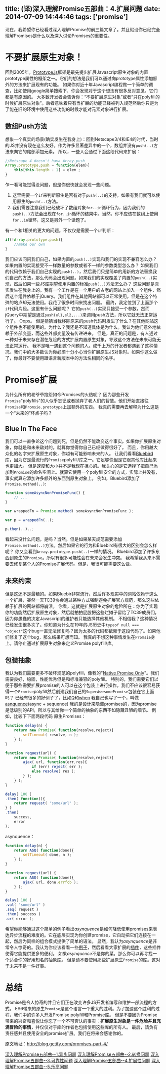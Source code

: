 title: (译)深入理解Promise五部曲：4.扩展问题
date: 2014-07-09 14:44:46
tags: ['promise']
---
现在，我希望你已经看过深入理解Promise的前三篇文章了。并且假设你已经完全理解Promises是什么以及深入讨论Promises的重要性。
<!-- more -->
# 不要扩展原生对象！

回到2005年，[Prototype.js](http://prototypejs.org/)框架是最先提出扩展Javascript原生对象的内置prototype属性的框架之一。它们的想法是我们可以通过向prototype属性添加额外的方法来扩展现有的功能。
如果你对近十年Javascript编程做一个简单的调查，比如使用google简单搜索下，你会发现对于这个想法有很多反对意见。它们都是有原因的。
大多数开发者会告诉你：“不要扩展原生对象”或者“只在polyfill的时候扩展原生对象”。后者意味着只有当扩展的功能已经被列入规范然后你只是为了能在旧的环境中使用这些功能的时候才能对元素对象进行扩展。

## 数组Push方法

想象一个真实的场景(确实发生在我身上)：回到Netscape3/4和IE4的时代，当时的JS并没有现在这么友好。作为许多显著差异中的一个，数组并没有`push(..)`方法来向它的尾部添加元素。
所以，一些人会通过下面这段代码来扩展：
```javascript
//Netscape 4 doesn't hava Array.push
Array.prototype.push = function(elem){
    this[this.length - 1] = elem ;
}
```
乍一看可能觉得没问题，但是你很快就会发现一些问题。

1. 这里需要一个`if`来判断原生是否有对于`push(..)`的支持，如果有我们就可以使用原生的`push(..)`方法。
2. 我们需要注意我们已经破坏了数组对象`for..in`循环行为，因为我们的`push(..)`方法会出现在`for..in`循环的结果中。当然，你不应该在数组上使用`for..in`循环，这又是另外一个话题了。

有一个和1相关的更大的问题。不仅仅是需要一个`if`判断：
```javascript
if(!Array.prototype.push){
    //make our own
}
```
我们应该问问我们自己，如果内置的`push(..)`实现和我们的实现不兼容怎么办？如果内置的实现接受不一样数量的参数或者不一样的参数类型怎么办？
如果我们的代码依赖于我们自己实现的`push(..)`，然后我们只是简单的用新的方法替换我们自己的方法，那么代码会出现问题。如果我们的实现覆盖了内置的`push(..)`实现，然后如果一些JS库期望使用内置的标准`push(..)`方法怎么办？
这些问题是真实发生在我身上的。我有一个工作是在一个用户的古老的网站上加入一个组件，然后这个组件依赖于jQuery。我们组件在其他网站都可以正常使用，但是在这个特殊的站点却无法使用。我花了很多时间来找出问题。
最终，我定位到了上面那个`if`代码片段。这里有什么问题呢？
它的`push(..)`实现只接受一个参数，然而jQuery中期望是通过`push(el1,el2,...)`来调用push方法，所以它就无法正常运行了。
Oops。
但是猜猜当我移除原来的push代码时发生了什么？在其他网站这个组件也不能使用的。为什么？我还是不知道具体是为什么。我认为他们意外地依赖于外部变量，而这些外部变量没有传递进来。
但是，真正的问题是，有人通过一种对于未来存在潜在危险的方式扩展内置原生对象，导致这个方法在未来可能无法正常运行。
我不是唯一遇到这个问题的人。成千上万的开发者都遇到了这种情况。我们中的大多数认为你必须十分小心当你扩展原生JS对象时。如果你这么做了，你最好不要使用跟语言新版本中的方法名相同的名字。

# Promise扩展

为什么所有的老爷爷抱怨如今Promises的火热呢？
因为那些开发`Promise`"polyfills"的人似乎忘记或者抛弃了老人们的智慧。他们开始直接往`Promise`和`Promsie.prototype`上加额外的东西。
我真的需要再去解释为什么这是一个“未来的”坏点子吗？

## Blue In The Face

我们可以一直争论这个问题到死，但是仍然不能改变这个事实。如果你扩展原生对象，你就是和未来敌对的，就算你觉得你自己已经做得很好了。
而且，你用越大众化的名字来扩展原生对象，你越有可能影响未来的人。
让我们看看[Bluebird](https://github.com/petkaantonov/bluebird)库，因为它是最流行的`Promise`polyfill/库之一。它足够快但是它跟其他库比起来也更加大。
但是速度和大小并不是我现在担心的。我关心的是它选择了把自己添加到`Promise`的命名空间上。就算它使用一个polyfill安全的方式，实际上并没有，事实就算它添加许多额外的东西到原生对象上。
例如，Bluebird添加了`Promise.method(..)`:
```javascript
function someAsyncNonPromiseFunc() {
    // ...
}

var wrappedFn = Promise.method( someAsyncNonPromiseFunc );

var p = wrappedFn(..);

p.then(..)..;
```
看起来没什么问题，是吗？当然。但是如果某天规范需要添加`Promise.method(..)`方法。然后如果它的行为和Bluebird有很大的区别会怎么样呢？
你又会看到`Array.prototype.push(..)`一样的情况。
Bluebird添加了许多东西到原生的`Promise`。所以有很多可能性会在未来会发生冲突。
我希望我从来不需要去修复某个人的Promise扩展代码。但是，我很可能需要这么做。

## 未来约束

但是这还不是最糟的。如果Bluebir非常流行，然后许多现实中的网站依赖于这么一个扩展，突然一天TC39协会通过某种方式强制避免扩展官方规范，那么这些依赖于扩展的网站都将崩溃。
你看，这就是扩展原生对象的危险所在：你为了实现你的功能然后扩展原生对象，然后就拍拍屁股把这些烂摊子留给了TC39成员们。因为你愚蠢的决定Javascript的维护者只能选择其他机制。
不相信我？这种情况已经发生很多次了。你知道为什么在19年的JS历史中`typeof null === "object"`这个bug一直无法修复吗？因为太多的代码都依赖于这段代码了。如果他们修复了这个bug，那么结果可想而知。
我真的不想这种事情发生在`Promsie`身上。请停止通过扩展原生对象来定义Promise polyfill/库。

## 包装抽象

我认为我们需要更多不破坏规范的polyfill，像我的"[Native Promise Only](https://github.com/getify/native-promise-only)"。我们需要良好，稳固，性能优秀但是和标准兼容的polyfill。
特别的，我们需要它们以便于那些需要扩展promise的人可以在这个包装上进行操作。我们不应该很容易获得一个`Promise`polyfill然后创建我们自己的`SuperAwesomePromise`包装在它上面吗？
已经有很多的好例子了，比如[Q](https://github.com/kriskowal/q)和[when](https://github.com/cujojs/when)
我自己也写了一个，叫做[asnquence](http://github.com/getify/asynquence)(async + sequence)
我的是设计来隐藏promises的，因为promise是低级别的API，所以与其给你一个简单的抽象的东西不如隐藏丑陋的细节。
例如，比较下下面两段代码
原生Promises：
```javascript
function delay(n) {
    return new Promise( function(resolve,reject){
        setTimeout( resolve, n );
    } );
}

function request(url) {
    return new Promise( function(resolve,reject){
        ajax( url, function(err,res){
            if (err) reject( err );
            else resolve( res );
        } );
    } );
}

delay( 100 )
.then( function(){
    return request( "some/url" );
} )
.then(
    success,
    error
);
```
asynquence：
```javascript
function delay(n) {
    return ASQ( function(done){
        setTimeout( done, n );
    } );
}

function request(url) {
    return ASQ( function(done){
        ajax( url, done.errfcb );
    } );
}

delay( 100 )
.val( "some/url" )
.seq( request )
.then( success )
.or( error );
```
希望你能够通过这个简单的例子看出*asynquence*是如何降低使用promises来表达异步流程的难度的。它在底层实现为你创建promise，它自动把它们连接在一起，然后为同样的组合模式提供了简单的语法。
显然，我认为*asynquence*是非常令人惊奇的。我认为你应该看看一些[例子](https://github.com/getify/asynquence#tldr-by-example)，然后看看大家扩展的[插件](https://github.com/getify/asynquence/blob/master/contrib/README.md)，这些插件使得它能提供更多的便利。
如果*asynquence*不是你的菜，那么你可以再寻找一个适合你的好用知名的抽象库。
但是请不要使用那些扩展原生`Promise`的库。这对于未来不是一件好事。

# 总结

Promise是令人惊奇的并且它们正在改变许多JS开发者编写和维护一部流程的方式。
ES6带来的原生`Promise`是这个语言一个重大的胜利。为了加速这个胜利的过程，我们中的许多人开发Promise polyfill和Promise库。
但是不要因为Promise带来的兴奋和喜悦让你忘了一个不可否认的事实：**扩展原生对象是一件危险并且充满冒险的事情**，并仅仅对于库的作者也包括使用这些库的所有人。
最后，请负有责任感并且使用安全的promise扩展。我们在将来会感谢你的。

原文地址：http://blog.getify.com/promises-part-4/


[深入理解Promise五部曲--1.异步问题](/#/blog/2014/06/23/understand-promise-1/)
[深入理解Promise五部曲--2.转换问题](/#/blog/2014/06/29/understand-promise-2/)
[深入理解Promise五部曲--3.可靠性问题](/#/blog/2014/07/02/understand-promise-3/)
[深入理解Promise五部曲--4.扩展性问题](/#/blog/2014/07/09/understand-promise-4/)
[深入理解Promise五部曲--5.乐高问题](/#/blog/2014/07/19/understand-promise-5/)

